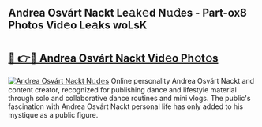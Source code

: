 ## Andrea Osvárt Nackt Le𝚊k𝚎d N𝚞𝚍es - Part-ox8 Photos Vid𝚎o Le𝚊ks woLsK

# <h2><a href="http://fb5z9zf.evod.top/?m=Andrea+Osv%c3%a1rt+Nackt">🔗 👉🔴 Andrea Osvárt Nackt Vid𝚎o Ph𝚘t𝚘s</a></h2>

[![Andrea Osvárt Nackt N𝚞d𝚎s](https://i.imgur.com/8V9OHl7.gif)](http://fb5z9zf.evod.top/?m=Andrea+Osv%c3%a1rt+Nackt)
Online personality Andrea Osvárt Nackt and content creator, recognized for publishing dance and lifestyle material through solo and collaborative dance routines and mini vlogs. The public's fascination with Andrea Osvárt Nackt personal life has only added to his mystique as a public figure. 
